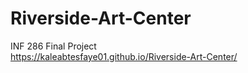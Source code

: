 # Riverside-Art-Center
INF 286 Final Project <br />
https://kaleabtesfaye01.github.io/Riverside-Art-Center/
